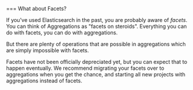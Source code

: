 
=== What about Facets?

If you've used Elasticsearch in the past, you are probably aware of _facets_.
You can think of Aggregations as "facets on steroids".  Everything you can do
with facets, you can do with aggregations.

But there are plenty of operations that are possible in aggregations which are
simply impossible with facets.

Facets have not been officially depreciated yet, but you can expect that to
happen eventually. We recommend migrating your facets over to aggregations when
you get the chance, and starting all new projects with aggregations instead of facets.